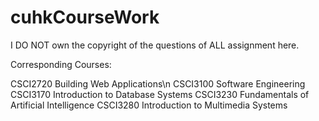 # cuhkCourseWork

I DO NOT own the copyright of the questions of ALL assignment here. 

Corresponding Courses:

CSCI2720 Building Web Applications\n
CSCI3100 Software Engineering
CSCI3170 Introduction to Database Systems
CSCI3230 Fundamentals of Artificial Intelligence
CSCI3280 Introduction to Multimedia Systems
